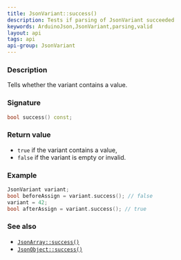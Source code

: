 ```yaml
---
title: JsonVariant::success()
description: Tests if parsing of JsonVariant succeeded
keywords: ArduinoJson,JsonVariant,parsing,valid
layout: api
tags: api
api-group: JsonVariant
---
```


### Description

Tells whether the variant contains a value.

### Signature

```c++
bool success() const;
```

### Return value

* `true` if the variant contains a value,
* `false` if the variant is empty or invalid.

### Example

```c++
JsonVariant variant;
bool beforeAssign = variant.success(); // false
variant = 42;
bool afterAssign = variant.success(); // true
```

### See also

* [`JsonArray::success()`]({{site.baseurl}}/api/jsonarray/success/)
* [`JsonObject::success()`]({{site.baseurl}}/api/jsonobject/success/)